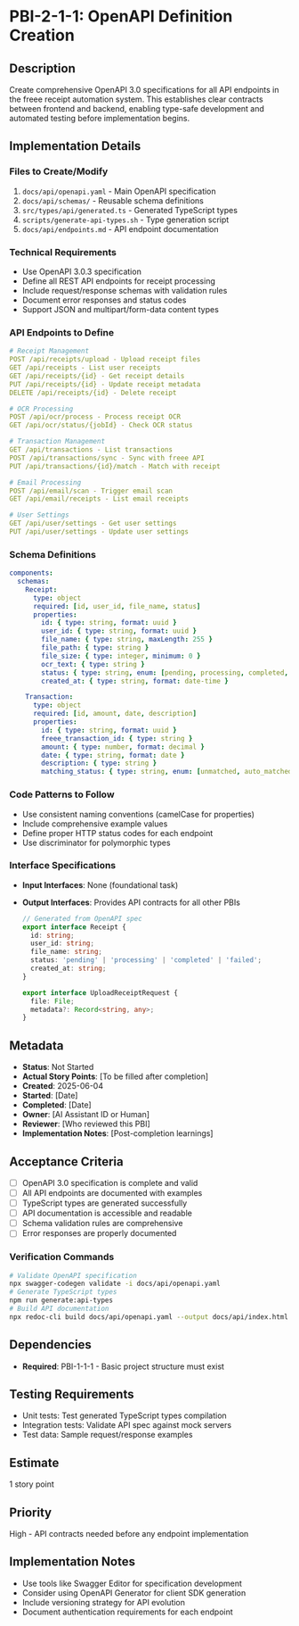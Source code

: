 # PBI-2-1-1: OpenAPI Definition Creation

## Description

Create comprehensive OpenAPI 3.0 specifications for all API endpoints in the freee receipt automation system. This
establishes clear contracts between frontend and backend, enabling type-safe development and automated testing before
implementation begins.

## Implementation Details

### Files to Create/Modify

1. `docs/api/openapi.yaml` - Main OpenAPI specification
2. `docs/api/schemas/` - Reusable schema definitions
3. `src/types/api/generated.ts` - Generated TypeScript types
4. `scripts/generate-api-types.sh` - Type generation script
5. `docs/api/endpoints.md` - API endpoint documentation

### Technical Requirements

- Use OpenAPI 3.0.3 specification
- Define all REST API endpoints for receipt processing
- Include request/response schemas with validation rules
- Document error responses and status codes
- Support JSON and multipart/form-data content types

### API Endpoints to Define

```yaml
# Receipt Management
POST /api/receipts/upload - Upload receipt files
GET /api/receipts - List user receipts
GET /api/receipts/{id} - Get receipt details
PUT /api/receipts/{id} - Update receipt metadata
DELETE /api/receipts/{id} - Delete receipt

# OCR Processing
POST /api/ocr/process - Process receipt OCR
GET /api/ocr/status/{jobId} - Check OCR status

# Transaction Management
GET /api/transactions - List transactions
POST /api/transactions/sync - Sync with freee API
PUT /api/transactions/{id}/match - Match with receipt

# Email Processing
POST /api/email/scan - Trigger email scan
GET /api/email/receipts - List email receipts

# User Settings
GET /api/user/settings - Get user settings
PUT /api/user/settings - Update user settings
```

### Schema Definitions

```yaml
components:
  schemas:
    Receipt:
      type: object
      required: [id, user_id, file_name, status]
      properties:
        id: { type: string, format: uuid }
        user_id: { type: string, format: uuid }
        file_name: { type: string, maxLength: 255 }
        file_path: { type: string }
        file_size: { type: integer, minimum: 0 }
        ocr_text: { type: string }
        status: { type: string, enum: [pending, processing, completed, failed] }
        created_at: { type: string, format: date-time }

    Transaction:
      type: object
      required: [id, amount, date, description]
      properties:
        id: { type: string, format: uuid }
        freee_transaction_id: { type: string }
        amount: { type: number, format: decimal }
        date: { type: string, format: date }
        description: { type: string }
        matching_status: { type: string, enum: [unmatched, auto_matched, manual_matched, rejected] }
```

### Code Patterns to Follow

- Use consistent naming conventions (camelCase for properties)
- Include comprehensive example values
- Define proper HTTP status codes for each endpoint
- Use discriminator for polymorphic types

### Interface Specifications

- **Input Interfaces**: None (foundational task)
- **Output Interfaces**: Provides API contracts for all other PBIs

  ```typescript
  // Generated from OpenAPI spec
  export interface Receipt {
    id: string;
    user_id: string;
    file_name: string;
    status: 'pending' | 'processing' | 'completed' | 'failed';
    created_at: string;
  }

  export interface UploadReceiptRequest {
    file: File;
    metadata?: Record<string, any>;
  }
  ```

## Metadata

- **Status**: Not Started
- **Actual Story Points**: [To be filled after completion]
- **Created**: 2025-06-04
- **Started**: [Date]
- **Completed**: [Date]
- **Owner**: [AI Assistant ID or Human]
- **Reviewer**: [Who reviewed this PBI]
- **Implementation Notes**: [Post-completion learnings]

## Acceptance Criteria

- [ ] OpenAPI 3.0 specification is complete and valid
- [ ] All API endpoints are documented with examples
- [ ] TypeScript types are generated successfully
- [ ] API documentation is accessible and readable
- [ ] Schema validation rules are comprehensive
- [ ] Error responses are properly documented

### Verification Commands

```bash
# Validate OpenAPI specification
npx swagger-codegen validate -i docs/api/openapi.yaml
# Generate TypeScript types
npm run generate:api-types
# Build API documentation
npx redoc-cli build docs/api/openapi.yaml --output docs/api/index.html
```

## Dependencies

- **Required**: PBI-1-1-1 - Basic project structure must exist

## Testing Requirements

- Unit tests: Test generated TypeScript types compilation
- Integration tests: Validate API spec against mock servers
- Test data: Sample request/response examples

## Estimate

1 story point

## Priority

High - API contracts needed before any endpoint implementation

## Implementation Notes

- Use tools like Swagger Editor for specification development
- Consider using OpenAPI Generator for client SDK generation
- Include versioning strategy for API evolution
- Document authentication requirements for each endpoint
